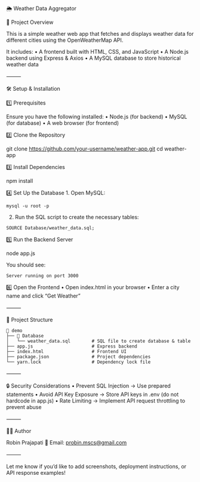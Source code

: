 🌦️ Weather Data Aggregator

📌 Project Overview

This is a simple weather web app that fetches and displays weather data for different cities using the OpenWeatherMap API.

It includes:
	•	A frontend built with HTML, CSS, and JavaScript
	•	A Node.js backend using Express & Axios
	•	A MySQL database to store historical weather data

⸻

🛠️ Setup & Installation

1️⃣ Prerequisites

Ensure you have the following installed:
	•	Node.js (for backend)
	•	MySQL (for database)
	•	A web browser (for frontend)

2️⃣ Clone the Repository

git clone https://github.com/your-username/weather-app.git
cd weather-app

3️⃣ Install Dependencies

npm install

4️⃣ Set Up the Database
	1.	Open MySQL:

```
mysql -u root -p
```

2.	Run the SQL script to create the necessary tables:

```
SOURCE Database/weather_data.sql;
```


5️⃣ Run the Backend Server

node app.js

You should see:
```
Server running on port 3000
```

6️⃣ Open the Frontend
	•	Open index.html in your browser
	•	Enter a city name and click “Get Weather”

⸻

📂 Project Structure
```
📁 demo
├── 📁 Database
│   └── weather_data.sql        # SQL file to create database & table
├── app.js                      # Express backend
├── index.html                  # Frontend UI
├── package.json                # Project dependencies
└── yarn.lock                   # Dependency lock file
```



⸻

🔒 Security Considerations
	•	Prevent SQL Injection → Use prepared statements
	•	Avoid API Key Exposure → Store API keys in .env (do not hardcode in app.js)
	•	Rate Limiting → Implement API request throttling to prevent abuse

⸻

👨‍💻 Author

Robin Prajapati
📧 Email: probin.mscs@gmail.com

⸻

Let me know if you’d like to add screenshots, deployment instructions, or API response examples!
